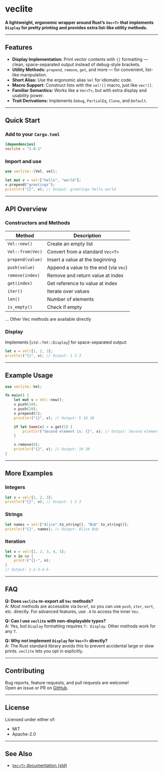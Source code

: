 # veclite

**A lightweight, ergonomic wrapper around Rust’s `Vec<T>` that implements `Display` for pretty printing and provides extra list-like utility methods.**

---

## Features

- **Display Implementation:** Print vector contents with `{}` formatting — clean, space-separated output instead of debug-style brackets.
- **Utility Methods:** `prepend`, `remove`, `get`, and more — for convenient, list-like manipulation.
- **Short Alias:** Use the ergonomic alias `Vel` for idiomatic code.
- **Macro Support:** Construct lists with the `vel![]` macro, just like `vec![]`.
- **Familiar Semantics:** Works like a `Vec<T>`, but with extra display and usability power.
- **Trait Derivations:** Implements `Debug`, `PartialEq`, `Clone`, and `Default`.

---

## Quick Start

### Add to your `Cargo.toml`

```toml
[dependencies]
veclite = "1.0.1"
```

### Import and use

```rust
use veclite::{Vel, vel};

let mut v = vel!["hello", "world"];
v.prepend("greetings");
println!("{}", v); // Output: greetings hello world
```

---

## API Overview

### Constructors and Methods

| Method           | Description                                 |
|------------------|---------------------------------------------|
| `Vel::new()`     | Create an empty list                        |
| `Vel::from(Vec)` | Convert from a standard `Vec<T>`            |
| `prepend(value)` | Insert a value at the beginning             |
| `push(value)`    | Append a value to the end (via `Vec`)       |
| `remove(index)`  | Remove and return value at index            |
| `get(index)`     | Get reference to value at index             |
| `iter()`         | Iterate over values                         |
| `len()`          | Number of elements                          |
| `is_empty()`     | Check if empty                              |
... Other Vec methods are available directly

### Display

Implements [`std::fmt::Display`] for space-separated output:

```rust
let v = vel![1, 2, 3];
println!("{}", v); // Output: 1 2 3
```

---

## Example Usage

```rust
use veclite::Vel;

fn main() {
    let mut v = Vel::new();
    v.push(10);
    v.push(20);
    v.prepend(5);
    println!("{}", v); // Output: 5 10 20

    if let Some(x) = v.get(1) {
        println!("Second element is: {}", x); // Output: Second element is: 10
    }

    v.remove(0);
    println!("{}", v); // Output: 10 20
}
```

---

## More Examples

### Integers

```rust
let v = vel![1, 2, 3];
println!("{}", v); // Output: 1 2 3
```

### Strings

```rust
let names = vel!["Alice".to_string(), "Bob".to_string()];
println!("{}", names); // Output: Alice Bob
```

### Iteration

```rust
let v = vel![1, 2, 3, 4, 5];
for n in &v {
    print!("{}-", n);
}
// Output: 1-2-3-4-5-
```

---

## FAQ

**Q: Does `veclite` re-export all `Vec` methods?**  
A: Most methods are accessible via `Deref`, so you can use `push`, `iter`, `sort`, etc. directly. For advanced features, use `.0` to access the inner `Vec`.

**Q: Can I use `veclite` with non-displayable types?**  
A: Yes, but `Display` formatting requires `T: Display`. Other methods work for any `T`.

**Q: Why not implement `Display` for `Vec<T>` directly?**  
A: The Rust standard library avoids this to prevent accidental large or slow prints. `veclite` lets you opt in explicitly.

---

## Contributing

Bug reports, feature requests, and pull requests are welcome!  
Open an issue or PR on [GitHub](https://github.com/Pjdur/veclite).

---

## License

Licensed under either of:

- MIT
- Apache-2.0

---

## See Also

- [`Vec<T>` documentation (std)](https://doc.rust-lang.org/std/vec/struct.Vec.html)
```

